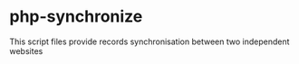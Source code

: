 # php-synchronize
This script files provide records synchronisation between two independent websites 
